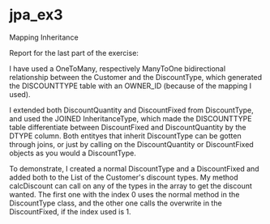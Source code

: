 # jpa_ex3
Mapping Inheritance

Report for the last part of the exercise:

I have used a OneToMany, respectively ManyToOne bidirectional relationship between the Customer and the DiscountType, which generated the DISCOUNTTYPE table with an OWNER_ID (because of the mapping I used).

I extended both DiscountQuantity and DiscountFixed from DiscountType, and used the JOINED InheritanceType, which made the DISCOUNTTYPE table differentiate between DiscountFixed and DiscountQuantity by the DTYPE column. Both entityes that inherit DiscountType can be gotten through joins, or just by calling on the DiscountQuantity or DiscountFixed objects as you would a DiscountType.

To demonstrate, I created a normal DiscountType and a DiscountFixed and added both to the List of the Customer's discount types. My method calcDiscount can call on any of the types in the array to get the discount wanted. The first one with the index 0 uses the normal method in the DiscountType class, and the other one calls the overwrite in the DiscountFixed, if the index used is 1. 
